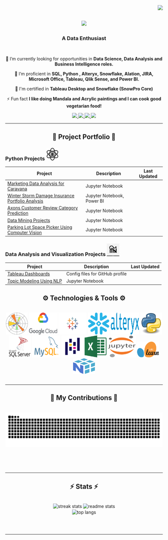 <img align="right" src="https://visitor-badge.laobi.icu/badge?page_id=sirrikademani.sirrikademani" />


<h1 align="center">
    <img src="https://readme-typing-svg.herokuapp.com/?font=Righteous&size=35&center=true&vCenter=true&width=500&height=70&duration=4000&lines=Hi+There!+👋;+I'm+Siri+Kademani!;" />
</h1>


<h3 align="center">A Data Enthusiast</h3>

<br/>

<div align="center">
 
 🔭 I’m currently looking for opportunities in **Data Science, Data Analysis and Business Intelligence roles.**
 
 🌱 I’m proficient in **SQL, Python , Alteryx, Snowflake, Alation, JIRA, Microsoft Office, Tableau, Qlik Sense, and Power BI.**

💬 I'm certified in **Tableau Desktop and Snowflake (SnowPro Core)**

⚡ Fun fact **I like doing Mandala and Acrylic paintings and I can cook good vegetarian food!**

 </div>
 
<div align="center"> 
  <a href="mailto:skademan@asu.edu">
    <img src="https://img.shields.io/badge/Gmail-333333?style=for-the-badge&logo=gmail&logoColor=red" />
  </a>
  <a href="https://www.linkedin.com/in/sirimk/" target="_blank">
    <img src="https://img.shields.io/badge/LinkedIn-0077B5?style=for-the-badge&logo=linkedin&logoColor=white" target="_blank" />
  </a>
  <a href="https://sirrikademani.github.io/Siri_Kademani.github.io/" target="_blank">
     <img src="https://img.shields.io/badge/Portfolio-FF5722?style=for-the-badge&logo=todoist&logoColor=white" target="_blank" /> <!-- sqlite, safari, google-chrome are other good icon options -->
  </a>
  <a href="https://public.tableau.com/app/profile/siri1111/vizzes" target="_blank">
     <img src="https://img.shields.io/badge/Tableau-ECD53F?style=for-the-badge&logo=todoist&logoColor=Green" target="_blank" /> <!-- sqlite, safari, google-chrome are other good icon options -->
  </a>
</div>

 <hr/>
 
</div>

<div align="center">
  <h2>🚀 Project Portfolio 🚀</h2>
</div>


### Python Projects <img src="./images/datascience.png" alt="Data Science Logo" width="40" height="40" />
| Project | Description | Last Updated |
| --- | --- | --- |
| [Marketing Data Analysis for Caravana](https://github.com/YourUsername/Marketing-Data-Analysis-for-Caravana) | Jupyter Notebook | 
| [Winter Storm Damage Insurance Portfolio Analysis](https://github.com/YourUsername/Winter-Storm-Damage-Insurance-portfolio-analysis-using-Power-BI) | Jupyter Notebook, Power BI | 
| [Axons Customer Review Category Prediction](https://github.com/YourUsername/Axons-Customer-Review-Category-prediction) | Jupyter Notebook | 
| [Data Mining Projects](https://github.com/YourUsername/DataMiningProjects) | Jupyter Notebook | 
| [Parking Lot Space Picker Using Computer Vision](https://github.com/YourUsername/ParkingLot-Space-Picker-Using-ComputerVision) | Jupyter Notebook | 

### Data Analysis and Visualization Projects <img src="./images/dataanalysis.png" alt="Data Analysis Logo" width="40" height="40" />
| Project | Description | Last Updated |
| --- | --- | --- |
| [Tableau Dashboards](https://github.com/YourUsername/Tableau-Dashboards) | Config files for GitHub profile | 
| [Topic Modeling Using NLP](https://github.com/YourUsername/Topic-Modeling-Using-NLP) | Jupyter Notebook | 
</div>

<div align="center">
  <h2>⚙️ Technologies & Tools ⚙️</h2>
  <br/>
  <img src="./images/matplot.png" alt="Matplotlib Logo" width="70" height="70" />
  <img src="./images/gcp.png" alt="GCP Logo" width="90" height="70" />
  <img src="./images/tableau.png" alt="Tableau" width="90" height="70" />
  <img src="./images/snowflake.png" alt="snowflake Logo" width="70" height="70" />
  <img src="./images/alteryx.png" alt="Alteryx Logo" width="90" height="70" />
  <img src="./images/python.png" alt="Python" width="70" height="70" />
  <img src="./images/sqlserver.png" alt="Microsoft SQL Logo" width="70" height="70" />
  <img src="./images/mysql.png" alt="My SQL Logo" width="90" height="70" />
  <img src="./images/pandas.png" alt="Pandas Logo" width="70" height="70" />
  <img src="./images/excel.png" alt="MS Excel Logo" width="70" height="70" />
  <img src="./images/jupyter.png" alt="Jupyter logo" width="90" height="70" />
  <img src="./images/sklearn.png" alt="SKlearn Logo" width="70" height="50" />
  <img src="./images/numpy.png" alt="Numpy Logo" width="70" height="50" />
  <br/>
</div>


<br/>
<hr/>

<div align="center">
  <h2>🐍 My Contributions 🐍</h2>
  <br>
  <img alt="snake eating my contributions" src="https://raw.githubusercontent.com/sirrikademani/sirrikademani/output/github-contribution-grid-snake.svg" />
  
  <br/><br/><br/>
</div>

<hr/>

<h2 align="center">⚡ Stats ⚡</h2>
<br>
<div align=center>
  <img width=390 src="https://streak-stats.demolab.com/?user=sirrikademani&count_private=true&theme=react&border_radius=10" alt="streak stats"/>
  <img width=390 src="https://github-readme-stats.vercel.app/api?username=sirrikademani&count_private=true&show_icons=true&theme=react&rank_icon=github&border_radius=10" alt="readme stats" />
  <br/>
  <img width=325 align="center" src="https://github-readme-stats.vercel.app/api/top-langs/?username=salesp07&hide=HTML&langs_count=8&layout=compact&theme=react&border_radius=10&size_weight=0.5&count_weight=0.5&exclude_repo=github-readme-stats" alt="top langs" />
</div>

<br/><br/>

<hr/>

<br/>

